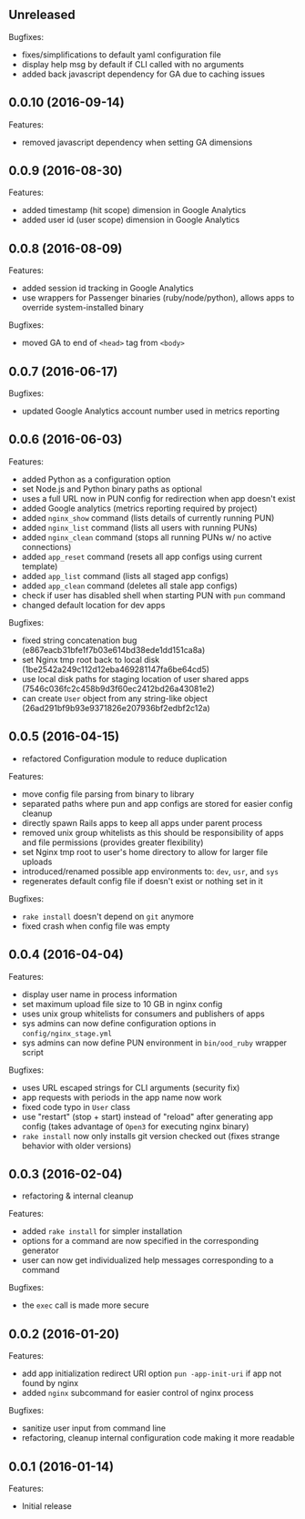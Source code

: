 ## Unreleased

Bugfixes:

  - fixes/simplifications to default yaml configuration file
  - display help msg by default if CLI called with no arguments
  - added back javascript dependency for GA due to caching issues

## 0.0.10 (2016-09-14)

Features:

  - removed javascript dependency when setting GA dimensions

## 0.0.9 (2016-08-30)

Features:

  - added timestamp (hit scope) dimension in Google Analytics
  - added user id (user scope) dimension in Google Analytics

## 0.0.8 (2016-08-09)

Features:

  - added session id tracking in Google Analytics
  - use wrappers for Passenger binaries (ruby/node/python), allows apps to
    override system-installed binary

Bugfixes:

  - moved GA to end of `<head>` tag from `<body>`

## 0.0.7 (2016-06-17)

Bugfixes:

  - updated Google Analytics account number used in metrics reporting

## 0.0.6 (2016-06-03)

Features:

  - added Python as a configuration option
  - set Node.js and Python binary paths as optional
  - uses a full URL now in PUN config for redirection when app doesn't exist
  - added Google analytics (metrics reporting required by project)
  - added `nginx_show` command (lists details of currently running PUN)
  - added `nginx_list` command (lists all users with running PUNs)
  - added `nginx_clean` command (stops all running PUNs w/ no active connections)
  - added `app_reset` command (resets all app configs using current template)
  - added `app_list` command (lists all staged app configs)
  - added `app_clean` command (deletes all stale app configs)
  - check if user has disabled shell when starting PUN with `pun` command
  - changed default location for dev apps

Bugfixes:

  - fixed string concatenation bug (e867eacb31bfe1f7b03e614bd38ede1dd151ca8a)
  - set Nginx tmp root back to local disk (1be2542a249c112d12eba469281147fa6be64cd5)
  - use local disk paths for staging location of user shared apps (7546c036fc2c458b9d3f60ec2412bd26a43081e2)
  - can create `User` object from any string-like object (26ad291bf9b93e9371826e207936bf2edbf2c12a)


## 0.0.5 (2016-04-15)

  - refactored Configuration module to reduce duplication

Features:

  - move config file parsing from binary to library
  - separated paths where pun and app configs are stored for easier config
    cleanup
  - directly spawn Rails apps to keep all apps under parent process
  - removed unix group whitelists as this should be responsibility of apps and
    file permissions (provides greater flexibility)
  - set Nginx tmp root to user's home directory to allow for larger file
    uploads
  - introduced/renamed possible app environments to: `dev`, `usr`, and `sys`
  - regenerates default config file if doesn't exist or nothing set in it

Bugfixes:

  - `rake install` doesn't depend on `git` anymore
  - fixed crash when config file was empty

## 0.0.4 (2016-04-04)

Features:

  - display user name in process information
  - set maximum upload file size to 10 GB in nginx config
  - uses unix group whitelists for consumers and publishers of apps
  - sys admins can now define configuration options in `config/nginx_stage.yml`
  - sys admins can now define PUN environment in `bin/ood_ruby` wrapper script

Bugfixes:

  - uses URL escaped strings for CLI arguments (security fix)
  - app requests with periods in the app name now work
  - fixed code typo in `User` class
  - use "restart" (stop + start) instead of "reload" after generating app
    config (takes advantage of `Open3` for executing nginx binary)
  - `rake install` now only installs git version checked out (fixes strange
    behavior with older versions)

## 0.0.3 (2016-02-04)

  - refactoring & internal cleanup

Features:

  - added `rake install` for simpler installation
  - options for a command are now specified in the corresponding generator
  - user can now get individualized help messages corresponding to a command

Bugfixes:

  - the `exec` call is made more secure

## 0.0.2 (2016-01-20)

Features:

  - add app initialization redirect URI option `pun -app-init-uri` if app not
    found by nginx
  - added `nginx` subcommand for easier control of nginx process

Bugfixes:

  - sanitize user input from command line
  - refactoring, cleanup internal configuration code making it more readable

## 0.0.1 (2016-01-14)

Features:

  - Initial release
